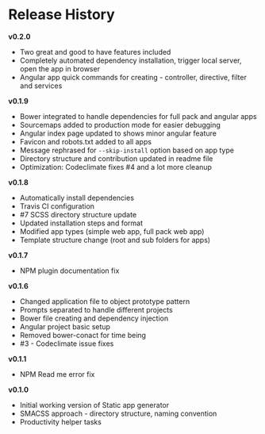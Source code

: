 # Release History

**v0.2.0**
- Two great and good to have features included
- Completely automated dependency installation, trigger local server, open the app in browser
- Angular app quick commands for creating - controller, directive, filter and services

**v0.1.9**
- Bower integrated to handle dependencies for full pack and angular apps
- Sourcemaps added to production mode for easier debugging
- Angular index page updated to shows minor angular feature
- Favicon and robots.txt added to all apps
- Message rephrased for `--skip-install` option based on app type
- Directory structure and contribution updated in readme file
- Optimization: Codeclimate fixes #4 and a lot more cleanup

**v0.1.8**
- Automatically install dependencies
- Travis CI configuration
- #7 SCSS directory structure update
- Updated installation steps and format
- Modified app types (simple web app, full pack web app)
- Template structure change (root and sub folders for apps)

**v0.1.7**
- NPM plugin documentation fix

**v0.1.6**
- Changed application file to object prototype pattern
- Prompts separated to handle different projects
- Bower file creating and dependency injection
- Angular project basic setup
- Removed bower-conact for time being
- #3 - Codeclimate issue fixes

**v0.1.1**
- NPM Read me error fix

**v0.1.0**
- Initial working version of Static app generator
- SMACSS approach - directory structure, naming convention
- Productivity helper tasks
